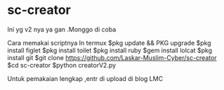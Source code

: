 # sc-creator
Ini yg v2 nya ya gan .Monggo di coba 


Cara memakai scriptnya 
In termux
$pkg update && PKG upgrade
$pkg install figlet
$pkg install toilet
$pkg install ruby
$gem install lolcat
$pkg install git 
$git clone https://github.com/Laskar-Muslim-Cyber/sc-creator
$cd sc-creator
$python creatorV2.py

Untuk pemakaian lengkap ,entr di upload di blog LMC

